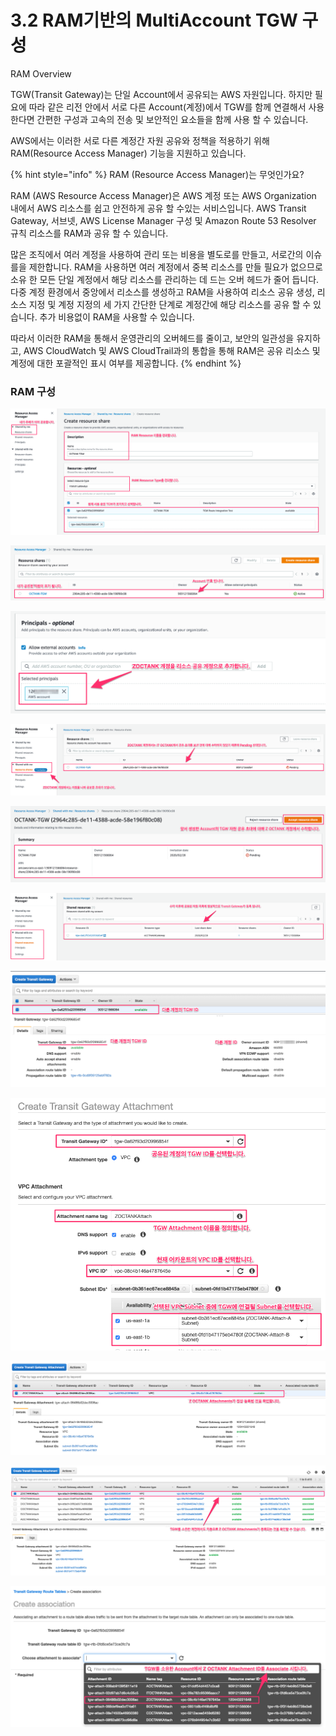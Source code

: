 # 3.2 RAM기반의 MultiAccount TGW 구성

RAM Overview

TGW\(Transit Gateway\)는 단일 Account에서 공유되는 AWS 자원입니다. 하지만 필요에 따라 같은 리전 안에서 서로 다른 Account\(계정\)에서 TGW를 함께 연결해서 사용한다면 간편한 구성과 고속의 전송 및 보안적인 요소들을 함께 사용 할 수 있습니다.

AWS에서는 이러한 서로 다른 계정간 자원 공유와 정책을 적용하기 위해 RAM\(Resource Access Manager\) 기능을 지원하고 있습니다.   

{% hint style="info" %}
RAM \(Resource Access Manager\)는 무엇인가요?

RAM \(AWS Resource Access Manager\)은 AWS 계정 또는 AWS Organization 내에서 AWS 리소스를 쉽고 안전하게 공유 할 수있는 서비스입니다. AWS Transit Gateway, 서브넷, AWS License Manager 구성 및 Amazon Route 53 Resolver 규칙 리소스를 RAM과 공유 할 수 있습니다.

많은 조직에서 여러 계정을 사용하여 관리 또는 비용을 별도로를 만들고, 서로간의 이슈를을 제한합니다. RAM을 사용하면 여러 계정에서 중복 리소스를 만들 필요가 없으므로 소유 한 모든 단일 계정에서 해당 리소스를 관리하는 데 드는 오버 헤드가 줄어 듭니다. 다중 계정 환경에서 중앙에서 리소스를 생성하고 RAM을 사용하여 리소스 공유 생성, 리소스 지정 및 계정 지정의 세 가지 간단한 단계로 계정간에 해당 리소스를 공유 할 수 있습니다. 추가 비용없이 RAM을 사용할 수 있습니다.

따라서 이러한 RAM을 통해서 운영관리의 오버헤드를 줄이고, 보안의 일관성을 유지하고, AWS CloudWatch 및 AWS CloudTrail과의 통합을 통해 RAM은 공유 리소스 및 계정에 대한 포괄적인 표시 여부를 제공합니다.
{% endhint %}

### RAM 구성

![\[&#xADF8;&#xB9BC; 3.2.1 &#xAE30;&#xC874; Account&#xC5D0;&#xC11C; RAM &#xC744; &#xD1B5;&#xD55C; &#xC790;&#xC6D0; &#xACF5;&#xC720;\]](../.gitbook/assets/3.2.1.ram-create1.png)

![\[ &#xADF8;&#xB9BC; 3.2.2 RAM&#xC5D0; &#xB4F1;&#xB85D;&#xB41C; &#xACF5;&#xC720;&#xC790;&#xC6D0; &#xD655;&#xC778;\]](../.gitbook/assets/3.2.2.ram-create1.png)

![\[ &#xADF8;&#xB9BC; 3.2.3 Modify&#xBA54;&#xB274;&#xC5D0;&#xC11C; Principals&#xC635;&#xC158;&#xC5D0;&#xC11C; &#xAE30;&#xC874; Account &#xC790;&#xC6D0;&#xC744; &#xACF5;&#xC720;&#xD560; &#xC0C8;&#xB85C;&#xC6B4; Account&#xCD94;&#xAC00;\]](../.gitbook/assets/3.2.3.ram-create3.png)

![\[&#xADF8;&#xB9BC; 3.2.4 Z OCTANK &#xC5B4;&#xCE74;&#xC6B4;&#xD2B8; RAM &#xBA54;&#xB274;&#xC5D0;&#xC11C; &#xACF5;&#xC720; &#xCD08;&#xB300; &#xC790;&#xC6D0; &#xD655;&#xC778;\]](../.gitbook/assets/3.2.4.ram-create4.png)

![\[&#xADF8;&#xB9BC; 3.2.5 Z OCTANK &#xACC4;&#xC815;&#xC5D0;&#xC11C; TGW &#xC790;&#xC6D0; &#xACF5;&#xC720; &#xCD08;&#xB300; &#xC218;&#xB77D;\]](../.gitbook/assets/3.2.5.ram-create5.png)

![\[ &#xADF8;&#xB9BC; 3.2.6 &#xAE30;&#xC874; Account&#xC758; TGW &#xB4F1;&#xB85D; &#xD655;&#xC778;\]](../.gitbook/assets/3.2.6.ram-create6.png)

![\[&#xADF8;&#xB9BC; 3.2.7 ZOCTANK VPC Transit Gateway &#xBA54;&#xB274;&#xC5D0;&#xC11C; TGW &#xB4F1;&#xB85D; &#xD655;&#xC778;\]](../.gitbook/assets/3.2.7.ram-create7.png)

![\[&#xADF8;&#xB9BC; 3.2.8 Z OCTANK VPC Transit Attachments &#xC5D0;&#xC11C; &#xC0C8;&#xB85C;&#xC6B4; Attachment &#xB4F1;&#xB85D;\]](../.gitbook/assets/3.2.8.tgw_attachments.png)

![\[&#xADF8;&#xB9BC; 3.2.9 Z OCTANK VPC Tansit Gateway&#xC5D0;&#xC11C; Attachment &#xB4F1;&#xB85D; &#xD655;&#xC778;\]](../.gitbook/assets/3.2.9.tgw_attachments_check.png)

![\[ &#xADF8;&#xB9BC; 3.2.10 &#xAE30;&#xC874; Account&#xC5D0;&#xC11C; Transit Gateway Attachment Sync &#xD655;&#xC778;\]](../.gitbook/assets/3.2.10.tgw_attachments_check.png)

![\[&#xADF8;&#xB9BC; 3.2.11 &#xAE30;&#xC874; Account&#xC5D0;&#xC11C; Transit Gateway Green Route Table&#xC5D0; Z OCTANK Association\] ](../.gitbook/assets/3.2.11.tgw_rt.png)





